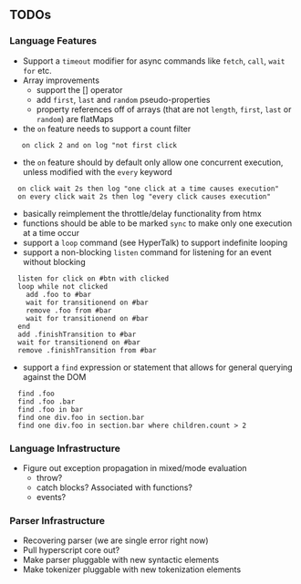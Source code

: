 ## TODOs

### Language Features
* Support a `timeout` modifier for async commands like `fetch`, `call`, `wait for` etc.
* Array improvements
    * support the [] operator
    * add `first`, `last` and `random` pseudo-properties
    * property references off of arrays (that are not `length`, `first`, `last` or `random`) are flatMaps
* the `on` feature needs to support a count filter
```on click 1 log "first click"
   on click 2 and on log "not first click
```
* the `on` feature should by default only allow one concurrent execution, unless modified with the `every` keyword
```
  on click wait 2s then log "one click at a time causes execution"
  on every click wait 2s then log "every click causes execution"
```
  * basically reimplement the throttle/delay functionality from htmx
* functions should be able to be marked `sync` to make only one execution at a time occur
* support a `loop` command (see HyperTalk) to support indefinite looping
* support a non-blocking `listen` command for listening for an event without blocking
```
  listen for click on #btn with clicked
  loop while not clicked
    add .foo to #bar
    wait for transitionend on #bar
    remove .foo from #bar
    wait for transitionend on #bar
  end
  add .finishTransition to #bar
  wait for transitionend on #bar
  remove .finishTransition from #bar
```
* support a `find` expression or statement that allows for general querying against the DOM
```
  find .foo
  find .foo .bar
  find .foo in bar
  find one div.foo in section.bar
  find one div.foo in section.bar where children.count > 2
```

### Language Infrastructure
* Figure out exception propagation in mixed/mode evaluation
    * throw?
    * catch blocks?  Associated with functions?
    * events?

### Parser Infrastructure
* Recovering parser (we are single error right now)
* Pull hyperscript core out?
* Make parser pluggable with new syntactic elements
* Make tokenizer pluggable with new tokenization elements